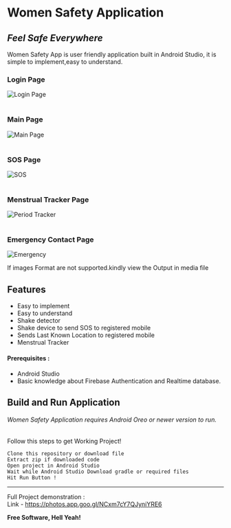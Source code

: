 # Women Safety Application
## _Feel Safe Everywhere_


Women Safety App is user friendly application built in Android Studio,
it is simple to implement,easy to understand.


### Login Page
![Login Page](https://github.com/jayalaxmimudaliar/Women-Safety-App-Rakshak/blob/master/media/loginpages.jpeg)
<br><br>
### Main Page
![Main Page](https://github.com/jayalaxmimudaliar/Women-Safety-App-Rakshak/blob/master/media/mainpage.jpeg)
<br><br>
### SOS Page
![SOS](https://github.com/jayalaxmimudaliar/Women-Safety-App-Rakshak/blob/master/media/sos.jpeg)
<br><br>
### Menstrual Tracker Page
![Period Tracker](https://github.com/jayalaxmimudaliar/Women-Safety-App-Rakshak/blob/master/media/period_tracker.jpeg)
<br><br>

### Emergency Contact Page
![Emergency](https://github.com/jayalaxmimudaliar/Women-Safety-App-Rakshak/blob/master/media/emergency.jpeg)

If images Format are not supported.kindly view the Output in media file




## Features

- Easy to implement
- Easy to understand
- Shake detector
- Shake device to send SOS to registered mobile
- Sends Last Known Location to registered mobile
- Menstrual Tracker

#### Prerequisites :
- Android Studio
- Basic knowledge about Firebase Authentication and Realtime database.
## Build and Run Application

###### Women Safety Application requires Android Oreo or newer version to run.
Follow this steps to get Working Project!
```
Clone this repository or download file
Extract zip if downloaded code
Open project in Android Studio
Wait while Android Studio Download gradle or required files
Hit Run Button !
```

------------

Full Project demonstration  :<br>
Link - https://photos.app.goo.gl/NCxm7cY7QJyniYRE6

**Free Software, Hell Yeah!**

[//]: # (These are reference links used in the body of this note and get stripped out when the markdown processor does its job. There is no need to format nicely because it shouldn't be seen. Thanks SO - http://stackoverflow.com/questions/4823468/store-comments-in-markdown-syntax)

   

